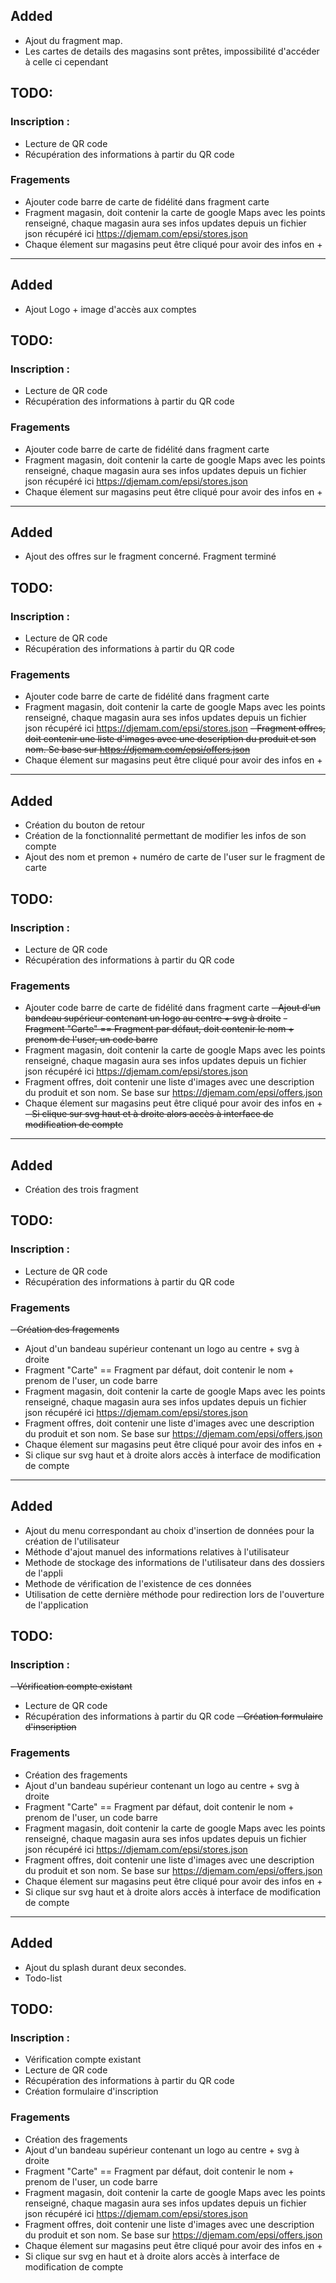 ## Added

- Ajout du fragment map.
- Les cartes de details des magasins sont prêtes, impossibilité d'accéder à celle ci cependant

## TODO:

### Inscription :

- Lecture de QR code
- Récupération des informations à partir du QR code

### Fragements

- Ajouter code barre de carte de fidélité dans fragment carte
- Fragment magasin, doit contenir la carte de google Maps avec les points renseigné, chaque magasin
  aura ses infos updates depuis un fichier json récupéré ici https://djemam.com/epsi/stores.json
- Chaque élement sur magasins peut être cliqué pour avoir des infos en +

***

## Added

- Ajout Logo + image d'accès aux comptes

## TODO:

### Inscription :

- Lecture de QR code
- Récupération des informations à partir du QR code

### Fragements

- Ajouter code barre de carte de fidélité dans fragment carte
- Fragment magasin, doit contenir la carte de google Maps avec les points renseigné, chaque magasin
  aura ses infos updates depuis un fichier json récupéré ici https://djemam.com/epsi/stores.json
- Chaque élement sur magasins peut être cliqué pour avoir des infos en +

***

## Added

- Ajout des offres sur le fragment concerné. Fragment terminé

## TODO:

### Inscription :

- Lecture de QR code
- Récupération des informations à partir du QR code

### Fragements

- Ajouter code barre de carte de fidélité dans fragment carte
- Fragment magasin, doit contenir la carte de google Maps avec les points renseigné, chaque magasin
  aura ses infos updates depuis un fichier json récupéré ici https://djemam.com/epsi/stores.json
  ~~- Fragment offres, doit contenir une liste d'images avec une description du produit et son nom.
  Se base sur https://djemam.com/epsi/offers.json~~
- Chaque élement sur magasins peut être cliqué pour avoir des infos en +

***

## Added

- Création du bouton de retour
- Création de la fonctionnalité permettant de modifier les infos de son compte
- Ajout des nom et premon + numéro de carte de l'user sur le fragment de carte

## TODO:

### Inscription :

- Lecture de QR code
- Récupération des informations à partir du QR code

### Fragements

- Ajouter code barre de carte de fidélité dans fragment carte
  ~~- Ajout d'un bandeau supérieur contenant un logo au centre + svg à droite~~
  ~~- Fragment "Carte" == Fragment par défaut, doit contenir le nom + prenom de l'user, un code
  barre~~
- Fragment magasin, doit contenir la carte de google Maps avec les points renseigné, chaque magasin
  aura ses infos updates depuis un fichier json récupéré ici https://djemam.com/epsi/stores.json
- Fragment offres, doit contenir une liste d'images avec une description du produit et son nom. Se
  base sur https://djemam.com/epsi/offers.json
- Chaque élement sur magasins peut être cliqué pour avoir des infos en +
  ~~- Si clique sur svg haut et à droite alors accès à interface de modification de compte~~

***

## Added

- Création des trois fragment

## TODO:

### Inscription :

- Lecture de QR code
- Récupération des informations à partir du QR code

### Fragements

~~- Création des fragements~~

- Ajout d'un bandeau supérieur contenant un logo au centre + svg à droite
- Fragment "Carte" == Fragment par défaut, doit contenir le nom + prenom de l'user, un code barre
- Fragment magasin, doit contenir la carte de google Maps avec les points renseigné, chaque magasin
  aura ses infos updates depuis un fichier json récupéré ici https://djemam.com/epsi/stores.json
- Fragment offres, doit contenir une liste d'images avec une description du produit et son nom. Se
  base sur https://djemam.com/epsi/offers.json
- Chaque élement sur magasins peut être cliqué pour avoir des infos en +
- Si clique sur svg haut et à droite alors accès à interface de modification de compte

***

## Added

- Ajout du menu correspondant au choix d'insertion de données pour la création de l'utilisateur
- Méthode d'ajout manuel des informations relatives à l'utilisateur
- Methode de stockage des informations de l'utilisateur dans des dossiers de l'appli
- Methode de vérification de l'existence de ces données
- Utilisation de cette dernière méthode pour redirection lors de l'ouverture de l'application

## TODO:

### Inscription :

~~- Vérification compte existant~~

- Lecture de QR code
- Récupération des informations à partir du QR code
  ~~- Création formulaire d'inscription~~

### Fragements

- Création des fragements
- Ajout d'un bandeau supérieur contenant un logo au centre + svg à droite
- Fragment "Carte" == Fragment par défaut, doit contenir le nom + prenom de l'user, un code barre
- Fragment magasin, doit contenir la carte de google Maps avec les points renseigné, chaque magasin
  aura ses infos updates depuis un fichier json récupéré ici https://djemam.com/epsi/stores.json
- Fragment offres, doit contenir une liste d'images avec une description du produit et son nom. Se
  base sur https://djemam.com/epsi/offers.json
- Chaque élement sur magasins peut être cliqué pour avoir des infos en +
- Si clique sur svg haut et à droite alors accès à interface de modification de compte

***

## Added

- Ajout du splash durant deux secondes.
- Todo-list

## TODO:

### Inscription :

- Vérification compte existant
- Lecture de QR code
- Récupération des informations à partir du QR code
- Création formulaire d'inscription

### Fragements

- Création des fragements
- Ajout d'un bandeau supérieur contenant un logo au centre + svg à droite
- Fragment "Carte" == Fragment par défaut, doit contenir le nom + prenom de l'user, un code barre
- Fragment magasin, doit contenir la carte de google Maps avec les points renseigné, chaque magasin
  aura ses infos updates depuis un fichier json récupéré ici https://djemam.com/epsi/stores.json
- Fragment offres, doit contenir une liste d'images avec une description du produit et son nom. Se
  base sur https://djemam.com/epsi/offers.json
- Chaque élement sur magasins peut être cliqué pour avoir des infos en +
- Si clique sur svg en haut et à droite alors accès à interface de modification de compte